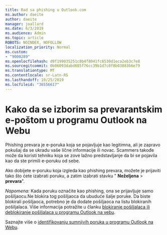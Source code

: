 ```yaml
---
title: Rad sa phishing u Outlook.com
ms.author: daeite
author: daeite
manager: joallard
ms.date: 6/3/2019
ms.audience: Admin
ms.topic: article
ROBOTS: NOINDEX, NOFOLLOW
localization_priority: Normal
ms.custom:
- "9000289"
ms.openlocfilehash: d9f199035251c8b4f8041fc8530d1eca2eb3c7e8
ms.sourcegitcommit: 0b06093dabd685f76cc39b1d7c0f8b03883b6e79
ms.translationtype: MT
ms.contentlocale: sr-Latn-RS
ms.lasthandoff: 10/25/2019
ms.locfileid: "36556617"
---
```

# <a name="how-to-deal-with-a-phishing-email-in-outlook-on-the-web"></a>Kako da se izborim sa prevarantskim e-poštom u programu Outlook na Webu

Phishing prevara je e-poruka koja se pojavljuje kao legitimna, ali je zapravo pokušaj da se ukradu vaše lične informacije ili novac. Scammers takođe može da koristi tehniku koja se zove lažno predstavljanje da bi se pojavila kao da ste primili e-poruku od sebe.

Ako dobijete e-poruku koja izgleda kao phishing prevara, možete je prijaviti tako što ćete izabrati poruku, a zatim izabrati stavku " **Neželjena** > **prevara**".

*Napomena:* Kada poruku označite kao phishing, ona se prijavljuje samo pošiljaocu.Ne blokira tog pošiljaoca da ubuduće šalje poruke. Da biste blokirali pošiljaoca, potrebno je da dodate pošiljaoca na listu blokiranih pošiljalaca. Više informacija potražite u članku [blokiranje pošiljalaca ili deblokiranje pošiljalaca u programu Outlook na vebu](https://support.office.com/article/9bf812d4-6995-4d19-901a-76d6e26939b0).

Saznajte više o [identifikovanju sumnjivih poruka u programu Outlook na Webu](https://support.office.com/article/3d44102b-6ce3-4f7c-a359-b623bec82206).